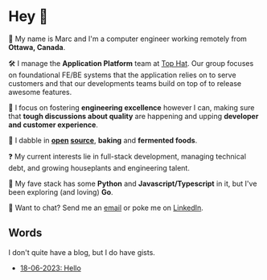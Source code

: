 # Hey :wave:

🧔 My name is Marc and I'm a computer engineer working remotely from __Ottawa, Canada__.

🛠️ I manage the __Application Platform__ team at [Top Hat](https://tophat.com/company/work-with-us/). Our group focuses on foundational FE/BE systems that the application relies on to serve customers and that our developments teams build on top of to release awesome features.

🎯 I focus on fostering __engineering excellence__ however I can, making sure that __tough discussions about quality__ are
happening and upping __developer and customer experience__.

🧠 I dabble in __[open](https://github.com/tophat/) [source](https://github.com/mcataford?tab=repositories)__, __baking__ and __fermented foods__.

❓ My current interests lie in full-stack development, managing technical debt, and growing houseplants and engineering talent.

🥞 My fave stack has some __Python__ and __Javascript/Typescript__ in it, but I've been exploring (and loving) __Go__.

💬 Want to chat? Send me an [email](mailto:hello@karnov.club) or poke me on [LinkedIn](https://www.linkedin.com/in/marccataford/).

## Words

I don't quite have a blog, but I do have gists.

- [18-06-2023: Hello](https://gist.github.com/mcataford/8d7fb99fe19ee7cf16073592322bcaed)
